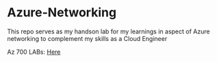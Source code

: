 # Azure-Networking

This repo serves as my handson lab for my learnings in aspect of Azure networking to complement my skills as a Cloud Engineer

Az 700 LABs: [Here](https://microsoftlearning.github.io/AZ-700-Designing-and-Implementing-Microsoft-Azure-Networking-Solutions/)
